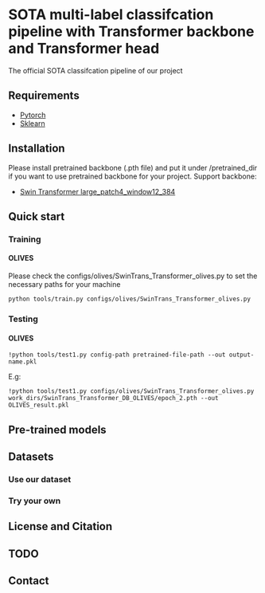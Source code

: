 # SOTA multi-label classifcation pipeline with Transformer backbone and Transformer head
The official SOTA classifcation pipeline of our project

## Requirements 
* [Pytorch](https://pytorch.org/)
* [Sklearn](https://scikit-learn.org/stable/)


## Installation
Please install pretrained backbone (.pth file) and put it under /pretrained_dir if you want to use pretrained backbone for your project. Support backbone:
* [Swin Transformer large_patch4_window12_384](https://github.com/SwinTransformer/storage/releases/download/v1.0.0/swin_large_patch4_window12_384_22k.pth)
## Quick start

### Training

#### OLIVES
Please check the configs/olives/SwinTrans_Transformer_olives.py to set the necessary paths for your machine
```
python tools/train.py configs/olives/SwinTrans_Transformer_olives.py
```


### Testing

#### OLIVES
```
!python tools/test1.py config-path pretrained-file-path --out output-name.pkl
```
E.g:
```
!python tools/test1.py configs/olives/SwinTrans_Transformer_olives.py work_dirs/SwinTrans_Transformer_DB_OLIVES/epoch_2.pth --out OLIVES_result.pkl
```

## Pre-trained models


## Datasets



### Use our dataset


### Try your own

## License and Citation

## TODO


## Contact

